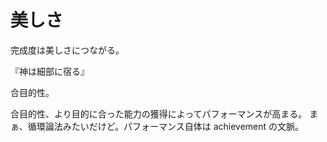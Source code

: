 # 美しさ

完成度は美しさにつながる。

『神は細部に宿る』

合目的性。

合目的性、より目的に合った能力の獲得によってパフォーマンスが高まる。
まぁ、循環論法みたいだけど。パフォーマンス自体は achievement の文脈。
